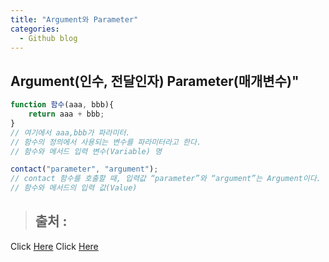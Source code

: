 ```yaml
---
title: "Argument와 Parameter"
categories:
  - Github blog
---
```


## Argument(인수, 전달인자) Parameter(매개변수)"
```js
function 함수(aaa, bbb){
    return aaa + bbb;
}
// 여기에서 aaa,bbb가 파라미터.
// 함수의 정의에서 사용되는 변수를 파라미터라고 한다.
// 함수와 메서드 입력 변수(Variable) 명
```

```js
contact("parameter", "argument");
// contact 함수를 호출할 때, 입력값 “parameter”와 “argument”는 Argument이다.
// 함수와 메서드의 입력 값(Value)
```

> ## 출처 :
<!-- Link -->
Click [Here](https://amagrammer91.tistory.com/9)
Click [Here](http://taewan.kim/tip/argument_parameter/)

